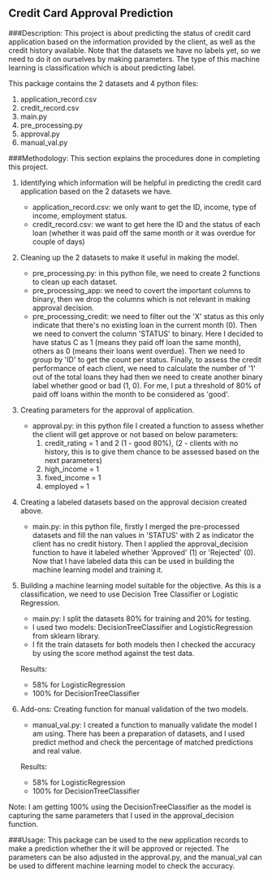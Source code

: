 ## Credit Card Approval Prediction

###Description:
This project is about predicting the status of credit card application based on the information provided by the client, as well as the credit history available. Note that the datasets we have no labels yet, so we need to do it on ourselves by making parameters.
The type of this machine learning is classification which is about predicting label.

This package contains the 2 datasets and 4 python files:
1. application_record.csv
2. credit_record.csv
3. main.py
4. pre_processing.py
5. approval.py
6. manual_val.py

###Methodology:
This section explains the procedures done in completing this project.

1. Identifying which information will be helpful in predicting the credit card application based on the 2 datasets we have.
   - application_record.csv: we only want to get the ID, income, type of income, employment status.
    - credit_record.csv: we want to get here the ID and the status of each loan (whether it was paid off the same month or it was overdue for couple of days)
    

2. Cleaning up the 2 datasets to make it useful in making the model.
    - pre_processing.py: in this python file, we need to create 2 functions to clean up each dataset.
    - pre_processing_app: we need to covert the important columns to binary, then we drop the columns which is not relevant in making approval decision.
    - pre_processing_credit: we need to filter out the 'X' status as this only indicate that there's no existing loan in the current month (0). Then we need to convert the column 'STATUS' to binary. Here I decided to have status C as 1 (means they paid off loan the same month), others as 0 (means their loans went overdue). Then we need to group by 'ID' to get the count per status. Finally, to assess the credit performance of each client, we need to calculate the number of '1' out of the total loans they had then we need to create another binary label whether good or bad (1, 0). For me, I put a threshold of 80% of paid off loans within the month to be considered as 'good'.
    

3. Creating parameters for the approval of application. 
   - approval.py: in this python file I created a function to assess whether the client will get approve or not based on below parameters:
        1. credit_rating = 1 and 2 (1 - good 80%), (2 - clients with no history, this is to give them chance to be assessed based on the next parameters)
       2. high_income = 1
       3. fixed_income = 1 
       4. employed = 1
    

4. Creating a labeled datasets based on the approval decision created above.
    - main.py: in this python file, firstly I merged the pre-processed datasets and fill the nan values in 'STATUS' with 2 as indicator the client has no credit history. Then I applied the approval_decision function to have it labeled whether 'Approved' (1) or 'Rejected' (0).
    Now that I have labeled data this can be used in building the machine learning model and training it.
      

5. Building a machine learning model suitable for the objective. As this is a classification, we need to use Decision Tree Classifier or Logistic Regression.
     - main.py: I split the datasets 80% for training and 20% for testing.
    - I used two models: DecisionTreeClassifier and LogisticRegression from sklearn library.
    - I fit the train datasets for both models then I checked the accuracy by using the score method against the test data. 
      
    Results:
    - 58% for LogisticRegression
    - 100% for DecisionTreeClassifier
    

6. Add-ons: Creating function for manual validation of the two models.
    - manual_val.py: I created a function to manually validate the model I am using. There has been a preparation of datasets, and I used predict method and check the percentage of matched predictions and real value.
    
    Results:
    - 58% for LogisticRegression
    - 100% for DecisionTreeClassifier
    
Note: I am getting 100% using the DecisionTreeClassifier as the model  is capturing the same parameters that I used in the approval_decision function.

###Usage:
This package can be used to the new application records to make a prediction whether the it will be approved or rejected. The parameters can be also adjusted in the approval.py, and the manual_val can be used to different machine learning model to check the accuracy.
    
    
    


